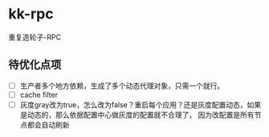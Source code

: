 # kk-rpc
重复造轮子-RPC

## 待优化点项

-[ ] 生产者多个地方依赖，生成了多个动态代理对象，只需一个就行。
-[ ] cache filter
-[ ] 灰度gray改为true，怎么改为false？重启每个应用？还是灰度配置动态，如果是动态的，那么依据配置中心做灰度的配置就不合理了， 因为改配置是所有节点都会自动刷新
